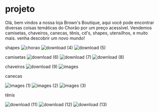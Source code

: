 # projeto
Olá, bem vindos a nossa loja Brown's Boutique, aqui você pode encontrar diversas coisas temáticas do Chorão por um preço acessível.
Vendemos camisetas, chaveiros, canecas, tênis, cd's, shapes, utensílhos, e muito mais. 
venha descobrir um novo mundo!

 shapes
 ![chorao](https://github.com/user-attachments/assets/c8a9e055-2af0-47eb-814e-4297475e37f3)
 ![download (4)](https://github.com/user-attachments/assets/c8296da7-4ba2-48d1-88bf-76d89dcb1499)
![download (5)](https://github.com/user-attachments/assets/f0f6435c-b893-4b0e-9f8e-667572999461)

camisetas
![download (6)](https://github.com/user-attachments/assets/cfc4e523-ef36-47d0-a3f9-c61231886561)
![download (7)](https://github.com/user-attachments/assets/8bd3e950-ff0e-41ad-891a-9884bbd01a55)
![download (8)](https://github.com/user-attachments/assets/495ec93d-0647-42a1-b393-426e98ea4c2f)

chaveiros
![download (9)](https://github.com/user-attachments/assets/2c651214-d5a4-4aa6-bd6c-7141cf2d0519)
![images](https://github.com/user-attachments/assets/bff8d557-d042-43e4-8bef-39a5f1b8d1a6)


canecas

![images (1)](https://github.com/user-attachments/assets/9c9104d4-63cf-469b-b2f7-3f9702a8deb9)
![images (2)](https://github.com/user-attachments/assets/23cb3135-25d8-43b7-ad4d-ba3db7949318)
![images (3)](https://github.com/user-attachments/assets/c1a155d3-5f40-4dce-8a2d-e84196af6639)

tênis

![download (11)](https://github.com/user-attachments/assets/7504b485-65a9-4787-9617-5aa0823842d2)
![download (12)](https://github.com/user-attachments/assets/4d8b2688-dbf5-47d8-a62d-6b2297507211)
![download (13)](https://github.com/user-attachments/assets/362fb010-3388-47ee-843e-0c480ac5a5a8)

